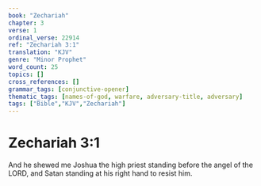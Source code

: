 ```yaml
---
book: "Zechariah"
chapter: 3
verse: 1
ordinal_verse: 22914
ref: "Zechariah 3:1"
translation: "KJV"
genre: "Minor Prophet"
word_count: 25
topics: []
cross_references: []
grammar_tags: [conjunctive-opener]
thematic_tags: [names-of-god, warfare, adversary-title, adversary]
tags: ["Bible","KJV","Zechariah"]
---
```


# Zechariah 3:1

And he shewed me Joshua the high priest standing before the angel of the LORD, and Satan standing at his right hand to resist him.
